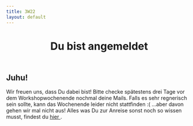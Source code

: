 ```yaml
---
title: 3W22
layout: default
---
```


<header class="wwwangemeldet">
<h1> Du bist angemeldet </h1>
</header>

<p> </p> <p> </p>

<div class="wichtig">
<h2> Juhu! </h2>
Wir freuen uns, dass Du dabei bist!
Bitte checke spätestens drei Tage vor dem Workshopwochenende nochmal deine Mails.
Falls es sehr regnerisch sein sollte, kann das Wochenende leider nicht stattfinden :(
...aber davon gehen wir mal nicht aus!
Alles was Du zur Anreise sonst noch so wissen musst, findest du
<a href="https://dorf.wichmar.eu/3W22_Infos.html"> hier </a>.

